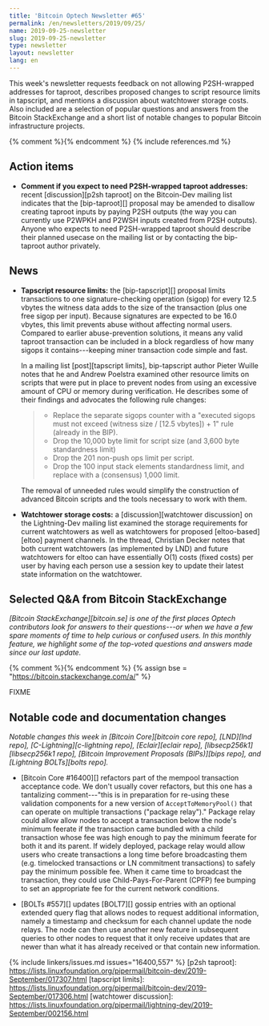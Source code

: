 ```yaml
---
title: 'Bitcoin Optech Newsletter #65'
permalink: /en/newsletters/2019/09/25/
name: 2019-09-25-newsletter
slug: 2019-09-25-newsletter
type: newsletter
layout: newsletter
lang: en
---
```

This week's newsletter requests feedback on not allowing P2SH-wrapped
addresses for taproot, describes proposed changes to script resource
limits in tapscript, and mentions a discussion about watchtower storage
costs.  Also included are a selection of popular questions and answers
from the Bitcoin StackExchange and a short list of notable changes to
popular Bitcoin infrastructure projects.

{% comment %}<!-- include references.md below the fold but above any Jekyll/Liquid variables-->{% endcomment %}
{% include references.md %}

## Action items

- **Comment if you expect to need P2SH-wrapped taproot addresses:**
  recent [discussion][p2sh taproot] on the Bitcoin-Dev mailing list
  indicates that the [bip-taproot][] proposal may be amended to disallow
  creating taproot inputs by paying P2SH outputs (the way you can
  currently use P2WPKH and P2WSH inputs created from P2SH outputs).
  Anyone who expects to need P2SH-wrapped taproot should describe their
  planned usecase on the mailing list or by contacting the bip-taproot
  author privately.

## News

- **Tapscript resource limits:** the [bip-tapscript][] proposal limits
  transactions to one signature-checking operation (sigop) for every 12.5 vbytes
  the witness data adds to the size of the transaction (plus one free
  sigop per input).  Because signatures are expected to be 16.0 vbytes,
  this limit prevents abuse without affecting normal users.  Compared to
  earlier abuse-prevention solutions, it means any valid taproot
  transaction can be included in a block regardless of how many sigops
  it contains---keeping miner transaction code simple and fast.

    In a mailing list [post][tapscript limits], bip-tapscript author
    Pieter Wuille notes that he and Andrew Poelstra examined other
    resource limits on scripts that were put in place to prevent nodes
    from using an excessive amount of CPU or memory during verification.
    He describes some of their findings and advocates the following rule
    changes:

    > * Replace the separate sigops counter with a "executed sigops must
    >   not exceed (witness size / [12.5 vbytes]) + 1" rule (already in the BIP).
    > * Drop the 10,000 byte limit for script size (and 3,600 byte
    >   standardness limit)
    > * Drop the 201 non-push ops limit per script.
    > * Drop the 100 input stack elements standardness limit, and
    >   replace with a (consensus) 1,000 limit.

    The removal of unneeded rules would simplify the construction of
    advanced Bitcoin scripts and the tools necessary to work with them.

- **Watchtower storage costs:** a [discussion][watchtower discussion] on
  the Lightning-Dev mailing list examined the storage requirements for
  current watchtowers as well as watchtowers for proposed
  [eltoo-based][eltoo] payment channels.  In the thread, Christian
  Decker notes that both current watchtowers (as implemented by LND) and
  future watchtowers for eltoo can have essentially O(1) costs (fixed
  costs) per user by having each person use a session key to update
  their latest state information on the watchtower.

## Selected Q&A from Bitcoin StackExchange

*[Bitcoin StackExchange][bitcoin.se] is one of the first places Optech
contributors look for answers to their questions---or when we have a
few spare moments of time to help curious or confused users.  In
this monthly feature, we highlight some of the top-voted questions and
answers made since our last update.*

{% comment %}<!-- https://bitcoin.stackexchange.com/search?tab=votes&q=created%3a1m..%20is%3aanswer -->{%
endcomment %}
{% assign bse = "https://bitcoin.stackexchange.com/a/" %}

FIXME

## Notable code and documentation changes

*Notable changes this week in [Bitcoin Core][bitcoin core repo],
[LND][lnd repo], [C-Lightning][c-lightning repo], [Eclair][eclair repo],
[libsecp256k1][libsecp256k1 repo], [Bitcoin Improvement Proposals
(BIPs)][bips repo], and [Lightning BOLTs][bolts repo].*

- [Bitcoin Core #16400][] refactors part of the mempool transaction
  acceptance code.  We don't usually cover refactors, but this one has a
  tantalizing comment---"this is in preparation for re-using these
  validation components for a new version of `AcceptToMemoryPool()` that
  can operate on multiple transactions ("package relay")."  Package
  relay could allow allow nodes to accept a transaction below the node's
  minimum feerate if the transaction came bundled with a child
  transaction whose fee was high enough to pay the minimum feerate for
  both it and its parent.  If widely deployed, package relay would allow
  users who create transactions a long time before broadcasting them
  (e.g. timelocked transactions or LN commitment transactions) to safely
  pay the minimum possible fee.  When it came time to broadcast the
  transaction, they could use Child-Pays-For-Parent (CPFP) fee bumping
  to set an appropriate fee for the current network conditions.

- [BOLTs #557][] updates [BOLT7][] gossip entries with an optional
  extended query flag that allows nodes to request additional
  information, namely a timestamp and checksum for each channel update
  the node relays.  The node can then use another new feature in
  subsequent queries to other nodes to request that it only receive
  updates that are newer than what it has already received or that
  contain new information.

{% include linkers/issues.md issues="16400,557" %}
[p2sh taproot]: https://lists.linuxfoundation.org/pipermail/bitcoin-dev/2019-September/017307.html
[tapscript limits]: https://lists.linuxfoundation.org/pipermail/bitcoin-dev/2019-September/017306.html
[watchtower discussion]: https://lists.linuxfoundation.org/pipermail/lightning-dev/2019-September/002156.html

